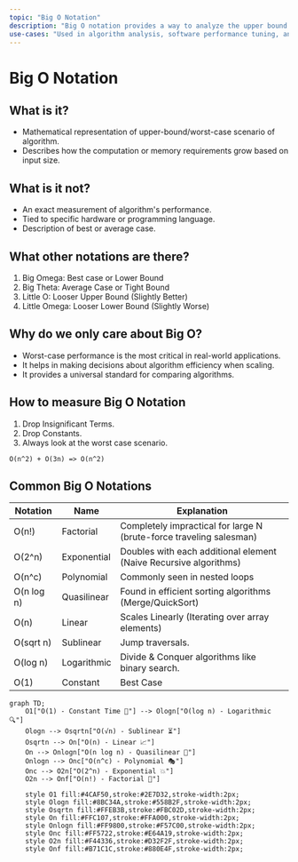 ```yaml
---
topic: "Big O Notation"
description: "Big O notation provides a way to analyze the upper bound of an algorithm's growth rate, helping in comparing and optimizing algorithms."
use-cases: "Used in algorithm analysis, software performance tuning, and system scalability planning."
---
```


# Big O Notation

## What is it?

- Mathematical representation of upper-bound/worst-case scenario of algorithm.
- Describes how the computation or memory requirements grow based on input size.

## What is it not?

- An exact measurement of algorithm's performance.
- Tied to specific hardware or programming language.
- Description of best or average case.

## What other notations are there?

1. Big Omega: Best case or Lower Bound
2. Big Theta: Average Case or Tight Bound
3. Little O: Looser Upper Bound (Slightly Better)
4. Little Omega: Looser Lower Bound (Slightly Worse)

## Why do we only care about Big O?

- Worst-case performance is the most critical in real-world applications.
- It helps in making decisions about algorithm efficiency when scaling.
- It provides a universal standard for comparing algorithms.

## How to measure Big O Notation

1. Drop Insignificant Terms.
2. Drop Constants.
3. Always look at the worst case scenario.

`O(n^2) + O(3n) => O(n^2)`

## Common Big O Notations

| Notation   | Name        | Explanation                                                         |
| ---------- | ----------- | ------------------------------------------------------------------- |
| O(n!)      | Factorial   | Completely impractical for large N (brute-force traveling salesman) |
| O(2^n)     | Exponential | Doubles with each additional element (Naive Recursive algorithms)   |
| O(n^c)     | Polynomial  | Commonly seen in nested loops                                       |
| O(n log n) | Quasilinear | Found in efficient sorting algorithms (Merge/QuickSort)             |
| O(n)       | Linear      | Scales Linearly (Iterating over array elements)                     |
| O(sqrt n)  | Sublinear   | Jump traversals.                                                    |
| O(log n)   | Logarithmic | Divide & Conquer algorithms like binary search.                     |
| O(1)       | Constant    | Best Case                                                           |

```mermaid
graph TD;
    O1["O(1) - Constant Time 🚀"] --> Ologn["O(log n) - Logarithmic 🔍"]
    Ologn --> Osqrtn["O(√n) - Sublinear ⏳"]
    Osqrtn --> On["O(n) - Linear 📈"]
    On --> Onlogn["O(n log n) - Quasilinear 🔄"]
    Onlogn --> Onc["O(n^c) - Polynomial 🎭"]
    Onc --> O2n["O(2^n) - Exponential 💥"]
    O2n --> Onf["O(n!) - Factorial 🛑"]

    style O1 fill:#4CAF50,stroke:#2E7D32,stroke-width:2px;
    style Ologn fill:#8BC34A,stroke:#558B2F,stroke-width:2px;
    style Osqrtn fill:#FFEB3B,stroke:#FBC02D,stroke-width:2px;
    style On fill:#FFC107,stroke:#FFA000,stroke-width:2px;
    style Onlogn fill:#FF9800,stroke:#F57C00,stroke-width:2px;
    style Onc fill:#FF5722,stroke:#E64A19,stroke-width:2px;
    style O2n fill:#F44336,stroke:#D32F2F,stroke-width:2px;
    style Onf fill:#B71C1C,stroke:#880E4F,stroke-width:2px;

```
